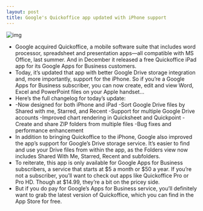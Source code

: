 ```yaml
---
layout: post
title: Google's Quickoffice app updated with iPhone support
---
```

![img](http://media.idownloadblog.com/wp-content/uploads/2013/04/quickoffice-app.png)
* Google acquired Quickoffice, a mobile software suite that includes word processor, spreadsheet and presentation apps—all compatible with MS Office, last summer. And in December it released a free Quickoffice iPad app for its Google Apps for Business customers.
* Today, it’s updated that app with better Google Drive storage integration and, more importantly, support for the iPhone. So if you’re a Google Apps for Business subscriber, you can now create, edit and view Word, Excel and PowerPoint files on your Apple handset…
* Here’s the full changelog for today’s update:
* -Now designed for both iPhone and iPad -Sort Google Drive files by Shared with me, Starred, and Recent -Support for multiple Google Drive accounts -Improved chart rendering in Quicksheet and Quickpoint -Create and share ZIP folders from multiple files -Bug fixes and performance enhancement
* In addition to bringing Quickoffice to the iPhone, Google also improved the app’s support for Google’s Drive storage service. It’s easier to find and use your Drive files from within the app, as the Folders view now includes Shared With Me, Starred, Recent and subfolders.
* To reiterate, this app is only available for Google Apps for Business subscribers, a service that starts at $5 a month or $50 a year. If you’re not a subscriber, you’ll want to check out apps like Quickoffice Pro or Pro HD. Though at $14.99, they’re a bit on the pricey side.
* But if you do pay for Google’s Apps for Business service, you’ll definitely want to grab the latest version of Quickoffice, which you can find in the App Store for free.

